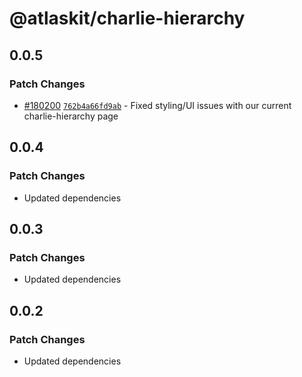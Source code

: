 # @atlaskit/charlie-hierarchy

## 0.0.5

### Patch Changes

- [#180200](https://bitbucket.org/atlassian/atlassian-frontend-monorepo/pull-requests/180200)
  [`762b4a66fd9ab`](https://bitbucket.org/atlassian/atlassian-frontend-monorepo/commits/762b4a66fd9ab) -
  Fixed styling/UI issues with our current charlie-hierarchy page

## 0.0.4

### Patch Changes

- Updated dependencies

## 0.0.3

### Patch Changes

- Updated dependencies

## 0.0.2

### Patch Changes

- Updated dependencies
